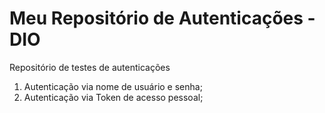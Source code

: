 # Meu Repositório de Autenticações - DIO
Repositório de testes de autenticações
 1. Autenticação via nome de usuário e senha;
 2. Autenticação via Token de acesso pessoal;
